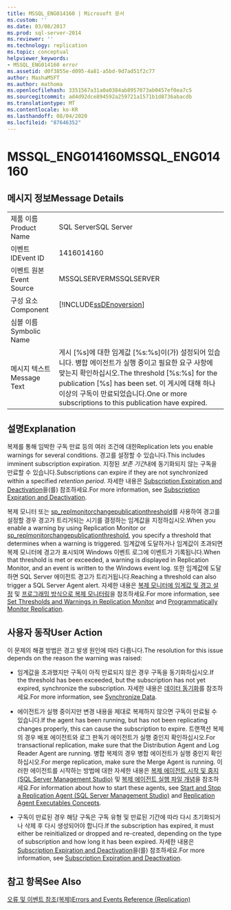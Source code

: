 ```yaml
---
title: MSSQL_ENG014160 | Microsoft 문서
ms.custom: ''
ms.date: 03/08/2017
ms.prod: sql-server-2014
ms.reviewer: ''
ms.technology: replication
ms.topic: conceptual
helpviewer_keywords:
- MSSQL_ENG014160 error
ms.assetid: d0f3855e-d095-4a81-a5bd-9d7ad51f2c77
author: MashaMSFT
ms.author: mathoma
ms.openlocfilehash: 3351567a31a0a0384ab8957073ab0457ef0ea7c5
ms.sourcegitcommit: ad4d92dce894592a259721a1571b1d8736abacdb
ms.translationtype: MT
ms.contentlocale: ko-KR
ms.lasthandoff: 08/04/2020
ms.locfileid: "87646352"
---
```

# <a name="mssql_eng014160"></a><span data-ttu-id="04acf-102">MSSQL_ENG014160</span><span class="sxs-lookup"><span data-stu-id="04acf-102">MSSQL_ENG014160</span></span>
    
## <a name="message-details"></a><span data-ttu-id="04acf-103">메시지 정보</span><span class="sxs-lookup"><span data-stu-id="04acf-103">Message Details</span></span>  
  
|||  
|-|-|  
|<span data-ttu-id="04acf-104">제품 이름</span><span class="sxs-lookup"><span data-stu-id="04acf-104">Product Name</span></span>|<span data-ttu-id="04acf-105">SQL Server</span><span class="sxs-lookup"><span data-stu-id="04acf-105">SQL Server</span></span>|  
|<span data-ttu-id="04acf-106">이벤트 ID</span><span class="sxs-lookup"><span data-stu-id="04acf-106">Event ID</span></span>|<span data-ttu-id="04acf-107">14160</span><span class="sxs-lookup"><span data-stu-id="04acf-107">14160</span></span>|  
|<span data-ttu-id="04acf-108">이벤트 원본</span><span class="sxs-lookup"><span data-stu-id="04acf-108">Event Source</span></span>|<span data-ttu-id="04acf-109">MSSQLSERVER</span><span class="sxs-lookup"><span data-stu-id="04acf-109">MSSQLSERVER</span></span>|  
|<span data-ttu-id="04acf-110">구성 요소</span><span class="sxs-lookup"><span data-stu-id="04acf-110">Component</span></span>|[!INCLUDE[ssDEnoversion](../../includes/ssdenoversion-md.md)]|  
|<span data-ttu-id="04acf-111">심볼 이름</span><span class="sxs-lookup"><span data-stu-id="04acf-111">Symbolic Name</span></span>||  
|<span data-ttu-id="04acf-112">메시지 텍스트</span><span class="sxs-lookup"><span data-stu-id="04acf-112">Message Text</span></span>|<span data-ttu-id="04acf-113">게시 [%s]에 대한 임계값 [%s:%s]이(가) 설정되어 있습니다. 병합 에이전트가 실행 중이고 필요한 요구 사항에 맞는지 확인하십시오.</span><span class="sxs-lookup"><span data-stu-id="04acf-113">The threshold [%s:%s] for the publication [%s] has been set.</span></span> <span data-ttu-id="04acf-114">이 게시에 대해 하나 이상의 구독이 만료되었습니다.</span><span class="sxs-lookup"><span data-stu-id="04acf-114">One or more subscriptions to this publication have expired.</span></span>|  
  
## <a name="explanation"></a><span data-ttu-id="04acf-115">설명</span><span class="sxs-lookup"><span data-stu-id="04acf-115">Explanation</span></span>  
 <span data-ttu-id="04acf-116">복제를 통해 임박한 구독 만료 등의 여러 조건에 대한</span><span class="sxs-lookup"><span data-stu-id="04acf-116">Replication lets you enable warnings for several conditions.</span></span> <span data-ttu-id="04acf-117">경고를 설정할 수 있습니다.</span><span class="sxs-lookup"><span data-stu-id="04acf-117">This includes imminent subscription expiration.</span></span> <span data-ttu-id="04acf-118">지정된 *보존 기간*내에 동기화되지 않는 구독을 만료할 수 있습니다.</span><span class="sxs-lookup"><span data-stu-id="04acf-118">Subscriptions can expire if they are not synchronized within a specified *retention period*.</span></span> <span data-ttu-id="04acf-119">자세한 내용은 [Subscription Expiration and Deactivation](subscription-expiration-and-deactivation.md)을(를) 참조하세요.</span><span class="sxs-lookup"><span data-stu-id="04acf-119">For more information, see [Subscription Expiration and Deactivation](subscription-expiration-and-deactivation.md).</span></span>  
  
 <span data-ttu-id="04acf-120">복제 모니터 또는 [sp_replmonitorchangepublicationthreshold](/sql/relational-databases/system-stored-procedures/sp-replmonitorchangepublicationthreshold-transact-sql)를 사용하여 경고를 설정할 경우 경고가 트리거되는 시기를 결정하는 임계값을 지정하십시오.</span><span class="sxs-lookup"><span data-stu-id="04acf-120">When you enable a warning by using Replication Monitor or [sp_replmonitorchangepublicationthreshold](/sql/relational-databases/system-stored-procedures/sp-replmonitorchangepublicationthreshold-transact-sql), you specify a threshold that determines when a warning is triggered.</span></span> <span data-ttu-id="04acf-121">임계값에 도달하거나 임계값이 초과되면 복제 모니터에 경고가 표시되며 Windows 이벤트 로그에 이벤트가 기록됩니다.</span><span class="sxs-lookup"><span data-stu-id="04acf-121">When that threshold is met or exceeded, a warning is displayed in Replication Monitor, and an event is written to the Windows event log.</span></span> <span data-ttu-id="04acf-122">또한 임계값에 도달하면 SQL Server 에이전트 경고가 트리거됩니다.</span><span class="sxs-lookup"><span data-stu-id="04acf-122">Reaching a threshold can also trigger a SQL Server Agent alert.</span></span> <span data-ttu-id="04acf-123">자세한 내용은 [복제 모니터에 임계값 및 경고 설정](monitor/set-thresholds-and-warnings-in-replication-monitor.md) 및 [프로그래밍 방식으로 복제 모니터링](monitoring-replication.md)을 참조하세요.</span><span class="sxs-lookup"><span data-stu-id="04acf-123">For more information, see [Set Thresholds and Warnings in Replication Monitor](monitor/set-thresholds-and-warnings-in-replication-monitor.md) and [Programmatically Monitor Replication](monitoring-replication.md).</span></span>  
  
## <a name="user-action"></a><span data-ttu-id="04acf-124">사용자 동작</span><span class="sxs-lookup"><span data-stu-id="04acf-124">User Action</span></span>  
 <span data-ttu-id="04acf-125">이 문제의 해결 방법은 경고 발생 원인에 따라 다릅니다.</span><span class="sxs-lookup"><span data-stu-id="04acf-125">The resolution for this issue depends on the reason the warning was raised:</span></span>  
  
-   <span data-ttu-id="04acf-126">임계값을 초과했지만 구독이 아직 만료되지 않은 경우 구독을 동기화하십시오.</span><span class="sxs-lookup"><span data-stu-id="04acf-126">If the threshold has been exceeded, but the subscription has not yet expired, synchronize the subscription.</span></span> <span data-ttu-id="04acf-127">자세한 내용은 [데이터 동기화](synchronize-data.md)를 참조하세요.</span><span class="sxs-lookup"><span data-stu-id="04acf-127">For more information, see [Synchronize Data](synchronize-data.md).</span></span>  
  
-   <span data-ttu-id="04acf-128">에이전트가 실행 중이지만 변경 내용을 제대로 복제하지 않으면 구독이 만료될 수 있습니다.</span><span class="sxs-lookup"><span data-stu-id="04acf-128">If the agent has been running, but has not been replicating changes properly, this can cause the subscription to expire.</span></span> <span data-ttu-id="04acf-129">트랜잭션 복제의 경우 배포 에이전트와 로그 판독기 에이전트가 실행 중인지 확인하십시오.</span><span class="sxs-lookup"><span data-stu-id="04acf-129">For transactional replication, make sure that the Distribution Agent and Log Reader Agent are running.</span></span> <span data-ttu-id="04acf-130">병합 복제의 경우 병합 에이전트가 실행 중인지 확인하십시오.</span><span class="sxs-lookup"><span data-stu-id="04acf-130">For merge replication, make sure the Merge Agent is running.</span></span> <span data-ttu-id="04acf-131">이러한 에이전트를 시작하는 방법에 대한 자세한 내용은 [복제 에이전트 시작 및 중지&#40;SQL Server Management Studio&#41;](agents/start-and-stop-a-replication-agent-sql-server-management-studio.md) 및 [복제 에이전트 실행 파일 개념](concepts/replication-agent-executables-concepts.md)을 참조하세요.</span><span class="sxs-lookup"><span data-stu-id="04acf-131">For information about how to start these agents, see [Start and Stop a Replication Agent &#40;SQL Server Management Studio&#41;](agents/start-and-stop-a-replication-agent-sql-server-management-studio.md) and [Replication Agent Executables Concepts](concepts/replication-agent-executables-concepts.md).</span></span>  
  
-   <span data-ttu-id="04acf-132">구독이 만료된 경우 해당 구독은 구독 유형 및 만료된 기간에 따라 다시 초기화되거나 삭제 후 다시 생성되어야 합니다.</span><span class="sxs-lookup"><span data-stu-id="04acf-132">If the subscription has expired, it must either be reinitialized or dropped and re-created, depending on the type of subscription and how long it has been expired.</span></span> <span data-ttu-id="04acf-133">자세한 내용은 [Subscription Expiration and Deactivation](subscription-expiration-and-deactivation.md)을(를) 참조하세요.</span><span class="sxs-lookup"><span data-stu-id="04acf-133">For more information, see [Subscription Expiration and Deactivation](subscription-expiration-and-deactivation.md).</span></span>  
  
## <a name="see-also"></a><span data-ttu-id="04acf-134">참고 항목</span><span class="sxs-lookup"><span data-stu-id="04acf-134">See Also</span></span>  
 [<span data-ttu-id="04acf-135">오류 및 이벤트 참조&#40;복제&#41;</span><span class="sxs-lookup"><span data-stu-id="04acf-135">Errors and Events Reference &#40;Replication&#41;</span></span>](errors-and-events-reference-replication.md)  
  
  
